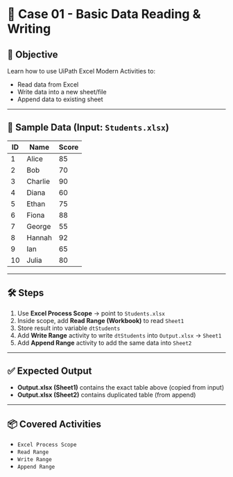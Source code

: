 # 📘 Case 01 - Basic Data Reading & Writing

## 🎯 Objective
Learn how to use UiPath Excel Modern Activities to:
- Read data from Excel
- Write data into a new sheet/file
- Append data to existing sheet

---

## 📝 Sample Data (Input: `Students.xlsx`)

| ID  | Name      | Score |
|-----|-----------|-------|
| 1   | Alice     | 85    |
| 2   | Bob       | 70    |
| 3   | Charlie   | 90    |
| 4   | Diana     | 60    |
| 5   | Ethan     | 75    |
| 6   | Fiona     | 88    |
| 7   | George    | 55    |
| 8   | Hannah    | 92    |
| 9   | Ian       | 65    |
| 10  | Julia     | 80    |

---

## 🛠️ Steps

1. Use **Excel Process Scope** → point to `Students.xlsx`
2. Inside scope, add **Read Range (Workbook)** to read `Sheet1`
3. Store result into variable `dtStudents`
4. Add **Write Range** activity to write `dtStudents` into `Output.xlsx` → `Sheet1`
5. Add **Append Range** activity to add the same data into `Sheet2`

---

## ✅ Expected Output

- **Output.xlsx (Sheet1)** contains the exact table above (copied from input)  
- **Output.xlsx (Sheet2)** contains duplicated table (from append)  

---

## 📦 Covered Activities
- `Excel Process Scope`
- `Read Range`
- `Write Range`
- `Append Range`
